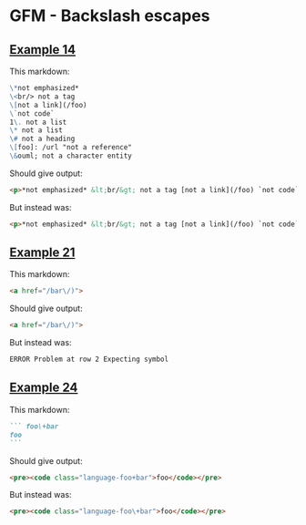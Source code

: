 # GFM - Backslash escapes

## [Example 14](https://spec.commonmark.org/0.30/#example-14)

This markdown:

````````````markdown
\*not emphasized*
\<br/> not a tag
\[not a link](/foo)
\`not code`
1\. not a list
\* not a list
\# not a heading
\[foo]: /url "not a reference"
\&ouml; not a character entity

````````````

Should give output:

````````````html
<p>*not emphasized* &lt;br/&gt; not a tag [not a link](/foo) `not code` 1. not a list * not a list # not a heading [foo]: /url &quot;not a reference&quot; &amp;ouml; not a character entity</p>
````````````

But instead was:

````````````html
<p>*not emphasized* &lt;br/&gt; not a tag [not a link](/foo) `not code` 1. not a list * not a list # not a heading [foo]: /url &quot;not a reference&quot; ö not a character entity</p>
````````````
## [Example 21](https://spec.commonmark.org/0.30/#example-21)

This markdown:

````````````markdown
<a href="/bar\/)">

````````````

Should give output:

````````````html
<a href="/bar\/)">
````````````

But instead was:

````````````html
ERROR Problem at row 2 Expecting symbol
````````````
## [Example 24](https://spec.commonmark.org/0.30/#example-24)

This markdown:

````````````markdown
``` foo\+bar
foo
```

````````````

Should give output:

````````````html
<pre><code class="language-foo+bar">foo</code></pre>
````````````

But instead was:

````````````html
<pre><code class="language-foo\+bar">foo</code></pre>
````````````
